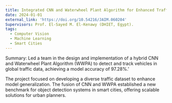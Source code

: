 ```yaml
---
title: Integrated CNN and Waterwheel Plant Algorithm for Enhanced Traffic Detection
date: 2024-01-01
external_link: 'https://doi.org/10.54216/JAIM.060204'
Supervisors: Prof. El-Sayed M. El-Kenawy (DHIET, Egypt). 
tags:
  - Computer Vision
  - Machine Learning
  - Smart Cities
---
```


Summary: Led a team in the design and implementation of a hybrid CNN and Waterwheel Plant Algorithm (WWPA) to detect and track vehicles in global traffic data, achieving a model accuracy of 97.28%.'

<!--more-->
The project focused on developing a diverse traffic dataset to enhance model generalization. The fusion of CNN and WWPA established a new benchmark for object detection systems in smart cities, offering scalable solutions for urban planners.
